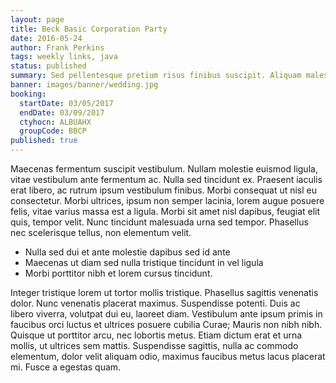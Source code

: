 ```yaml
---
layout: page
title: Beck Basic Corporation Party
date: 2016-05-24
author: Frank Perkins
tags: weekly links, java
status: published
summary: Sed pellentesque pretium risus finibus suscipit. Aliquam malesuada.
banner: images/banner/wedding.jpg
booking:
  startDate: 03/05/2017
  endDate: 03/09/2017
  ctyhocn: ALBUAHX
  groupCode: BBCP
published: true
---
```

Maecenas fermentum suscipit vestibulum. Nullam molestie euismod ligula, vitae vestibulum ante fermentum ac. Nulla sed tincidunt ex. Praesent iaculis erat libero, ac rutrum ipsum vestibulum finibus. Morbi consequat ut nisl eu consectetur. Morbi ultrices, ipsum non semper lacinia, lorem augue posuere felis, vitae varius massa est a ligula. Morbi sit amet nisl dapibus, feugiat elit quis, tempor velit. Nunc tincidunt malesuada urna sed tempor. Phasellus nec scelerisque tellus, non elementum velit.

* Nulla sed dui et ante molestie dapibus sed id ante
* Maecenas ut diam sed nulla tristique tincidunt in vel ligula
* Morbi porttitor nibh et lorem cursus tincidunt.

Integer tristique lorem ut tortor mollis tristique. Phasellus sagittis venenatis dolor. Nunc venenatis placerat maximus. Suspendisse potenti. Duis ac libero viverra, volutpat dui eu, laoreet diam. Vestibulum ante ipsum primis in faucibus orci luctus et ultrices posuere cubilia Curae; Mauris non nibh nibh. Quisque ut porttitor arcu, nec lobortis metus. Etiam dictum erat et urna mollis, ut ultrices sem mattis. Suspendisse sagittis, nulla ac commodo elementum, dolor velit aliquam odio, maximus faucibus metus lacus placerat mi. Fusce a egestas quam.
